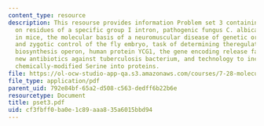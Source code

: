 ```yaml
---
content_type: resource
description: This resourse provides information Problem set 3 containing 10 question
  on residues of a specific group I intron, pathogenic fungus C. albicans, eye development
  in mice, the molecular basis of a neuromuscular disease of genetic origin, maternal
  and zygotic control of the fly embryo, task of determining theregulation of lysine
  biosynthesis operon, human protein YCG1, the gene encoding release factor 3, identifying
  new antibiotics against tuberculosis bacterium, and technology to incorporate a
  chemically-modified Serine into proteins.
file: https://ol-ocw-studio-app-qa.s3.amazonaws.com/courses/7-28-molecular-biology-spring-2005/cf3fbff0ba0e1c89aaa835a6015bbd94_pset3.pdf
file_type: application/pdf
parent_uid: 792e84bf-65a2-d508-c563-dedff6b22b6e
resourcetype: Document
title: pset3.pdf
uid: cf3fbff0-ba0e-1c89-aaa8-35a6015bbd94
---
```


